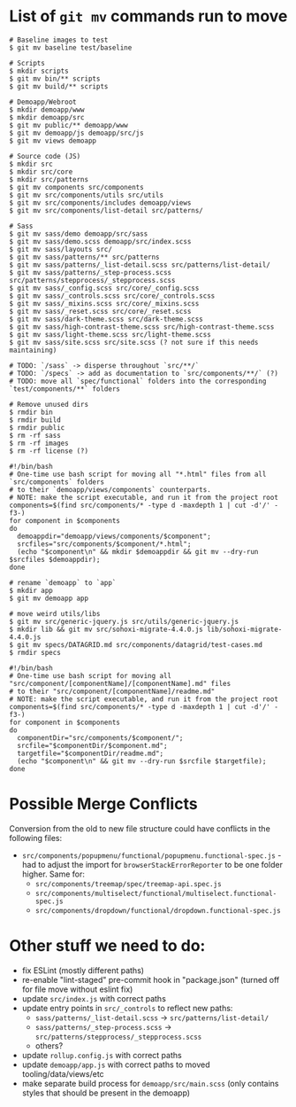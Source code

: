 # List of `git mv` commands run to move

```
# Baseline images to test
$ git mv baseline test/baseline

# Scripts
$ mkdir scripts
$ git mv bin/** scripts
$ git mv build/** scripts

# Demoapp/Webroot
$ mkdir demoapp/www
$ mkdir demoapp/src
$ git mv public/** demoapp/www
$ git mv demoapp/js demoapp/src/js
$ git mv views demoapp

# Source code (JS)
$ mkdir src
$ mkdir src/core
$ mkdir src/patterns
$ git mv components src/components
$ git mv src/components/utils src/utils
$ git mv src/components/includes demoapp/views
$ git mv src/components/list-detail src/patterns/

# Sass
$ git mv sass/demo demoapp/src/sass
$ git mv sass/demo.scss demoapp/src/index.scss
$ git mv sass/layouts src/
$ git mv sass/patterns/** src/patterns
$ git mv sass/patterns/_list-detail.scss src/patterns/list-detail/
$ git mv sass/patterns/_step-process.scss src/patterns/stepprocess/_stepprocess.scss
$ git mv sass/_config.scss src/core/_config.scss
$ git mv sass/_controls.scss src/core/_controls.scss
$ git mv sass/_mixins.scss src/core/_mixins.scss
$ git mv sass/_reset.scss src/core/_reset.scss
$ git mv sass/dark-theme.scss src/dark-theme.scss
$ git mv sass/high-contrast-theme.scss src/high-contrast-theme.scss
$ git mv sass/light-theme.scss src/light-theme.scss
$ git mv sass/site.scss src/site.scss (? not sure if this needs maintaining)

# TODO: `/sass` -> disperse throughout `src/**/`
# TODO: `/specs` -> add as documentation to `src/components/**/` (?)
# TODO: move all `spec/functional` folders into the corresponding `test/components/**` folders

# Remove unused dirs
$ rmdir bin
$ rmdir build
$ rmdir public
$ rm -rf sass
$ rm -rf images
$ rm -rf license (?)

#!/bin/bash
# One-time use bash script for moving all "*.html" files from all `src/components` folders
# to their `demoapp/views/components` counterparts.
# NOTE: make the script executable, and run it from the project root
components=$(find src/components/* -type d -maxdepth 1 | cut -d'/' -f3-)
for component in $components
do
  demoappdir="demoapp/views/components/$component";
  srcfiles="src/components/$component/*.html";
  (echo "$component\n" && mkdir $demoappdir && git mv --dry-run $srcfiles $demoappdir);
done

# rename `demoapp` to `app`
$ mkdir app
$ git mv demoapp app

# move weird utils/libs
$ git mv src/generic-jquery.js src/utils/generic-jquery.js
$ mkdir lib && git mv src/sohoxi-migrate-4.4.0.js lib/sohoxi-migrate-4.4.0.js
$ git mv specs/DATAGRID.md src/components/datagrid/test-cases.md
$ rmdir specs

#!/bin/bash
# One-time use bash script for moving all "src/component/[componentName]/[componentName].md" files
# to their "src/component/[componentName]/readme.md"
# NOTE: make the script executable, and run it from the project root
components=$(find src/components/* -type d -maxdepth 1 | cut -d'/' -f3-)
for component in $components
do
  componentDir="src/components/$component/";
  srcfile="$componentDir/$component.md";
  targetfile="$componentDir/readme.md";
  (echo "$component\n" && git mv --dry-run $srcfile $targetfile);
done

```

# Possible Merge Conflicts

Conversion from the old to new file structure could have conflicts in the following files:

- `src/components/popupmenu/functional/popupmenu.functional-spec.js` - had to adjust the import for `browserStackErrorReporter` to be one folder higher.  Same for:
  - `src/components/treemap/spec/treemap-api.spec.js`
  - `src/components/multiselect/functional/multiselect.functional-spec.js`
  - `src/components/dropdown/functional/dropdown.functional-spec.js`

# Other stuff we need to do:

- fix ESLint (mostly different paths)
- re-enable "lint-staged" pre-commit hook in "package.json" (turned off for file move without eslint fix)
- update `src/index.js` with correct paths
- update entry points in `src/_controls` to reflect new paths:
  - `sass/patterns/_list-detail.scss` -> `src/patterns/list-detail/`
  - `sass/patterns/_step-process.scss` -> `src/patterns/stepprocess/_stepprocess.scss`
  - others?
- update `rollup.config.js` with correct paths
- update `demoapp/app.js` with correct paths to moved tooling/data/views/etc
- make separate build process for `demoapp/src/main.scss` (only contains styles that should be present in the demoapp)
